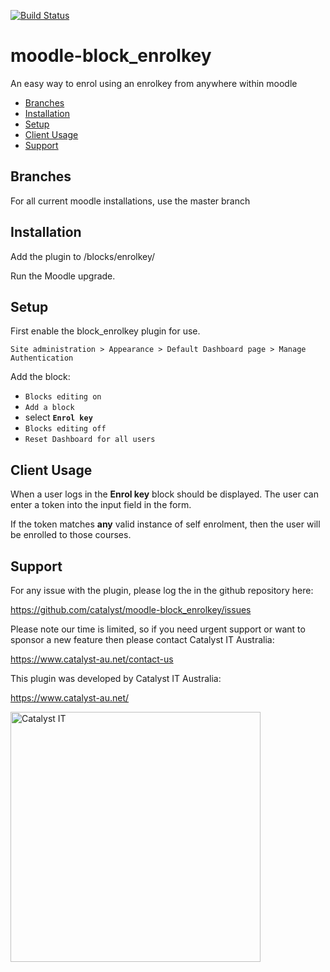 [![Build Status](https://travis-ci.org/catalyst/moodle-block_enrolkey.svg?branch=master)](https://travis-ci.org/catalyst/moodle-block_enrolkey)

# moodle-block_enrolkey

An easy way to enrol using an enrolkey from anywhere within moodle

* [Branches](#branches)
* [Installation](#installation)
* [Setup](#setup)
* [Client Usage](#client-usage)
* [Support](#support)

Branches
--------

For all current moodle installations, use the master branch

Installation
------------ 

Add the plugin to /blocks/enrolkey/

Run the Moodle upgrade.

Setup
-----
First enable the block_enrolkey plugin for use.

`Site administration > Appearance > Default Dashboard page > Manage Authentication`

Add the block:

 - `Blocks editing on`
 - `Add a block`
 - select **`Enrol key`**
 - `Blocks editing off`
 - `Reset Dashboard for all users`

Client Usage
------------

When a user logs in the **Enrol key** block should be displayed. The user can enter a token into the input field in the form. 

If the token matches **any** valid instance of self enrolment, then the user will be enrolled to those courses. 

Support
-------
For any issue with the plugin, please log the in the github repository here:

https://github.com/catalyst/moodle-block_enrolkey/issues

Please note our time is limited, so if you need urgent support or want to
sponsor a new feature then please contact Catalyst IT Australia:

https://www.catalyst-au.net/contact-us



This plugin was developed by Catalyst IT Australia:

https://www.catalyst-au.net/

<a href="https://www.catalyst-au.net/"><img alt="Catalyst IT" src="https://cdn.rawgit.com/CatalystIT-AU/moodle-auth_saml2/master/pix/catalyst-logo.svg" width="400"></a>
